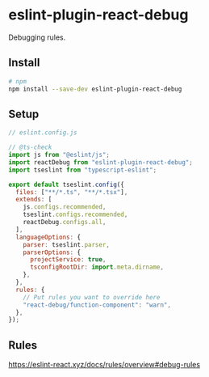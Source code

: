 # eslint-plugin-react-debug

Debugging rules.

## Install

```sh
# npm
npm install --save-dev eslint-plugin-react-debug
```

## Setup

```js
// eslint.config.js

// @ts-check
import js from "@eslint/js";
import reactDebug from "eslint-plugin-react-debug";
import tseslint from "typescript-eslint";

export default tseslint.config({
  files: ["**/*.ts", "**/*.tsx"],
  extends: [
    js.configs.recommended,
    tseslint.configs.recommended,
    reactDebug.configs.all,
  ],
  languageOptions: {
    parser: tseslint.parser,
    parserOptions: {
      projectService: true,
      tsconfigRootDir: import.meta.dirname,
    },
  },
  rules: {
    // Put rules you want to override here
    "react-debug/function-component": "warn",
  },
});
```

## Rules

<https://eslint-react.xyz/docs/rules/overview#debug-rules>
